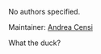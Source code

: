 <div id='what_the_duck-autogenerated' markdown='1'>


<!-- do not edit this file, autogenerated -->

No authors specified.

Maintainer: [Andrea Censi](mailto:acensi@idsc.mavt.ethz.edu)

What the duck?



</div>

